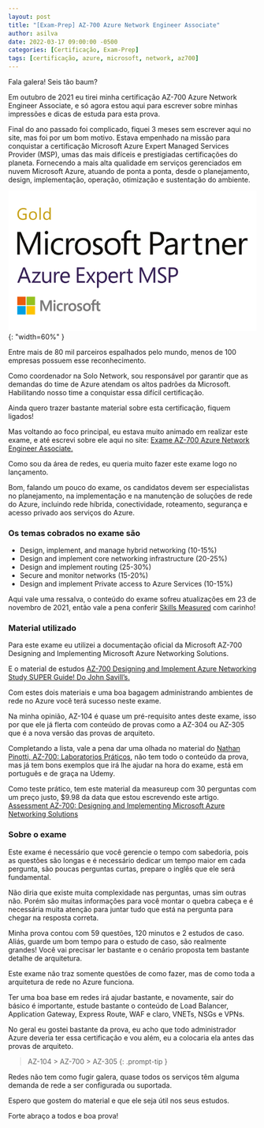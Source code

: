 ```yaml
---
layout: post
title: "[Exam-Prep] AZ-700 Azure Network Engineer Associate"
author: asilva
date: 2022-03-17 09:00:00 -0500
categories: [Certificação, Exam-Prep]
tags: [certificação, azure, microsoft, network, az700]
---
```


Fala galera! Seis tão baum?

Em outubro de 2021 eu tirei minha certificação AZ-700 Azure Network Engineer Associate, e só agora estou aqui para escrever sobre minhas impressões e dicas de estuda para esta prova.

Final do ano passado foi complicado, fiquei 3 meses sem escrever aqui no site, mas foi por um bom motivo. Estava empenhado na missão para conquistar a certificação Microsoft Azure Expert Managed Services Provider (MSP), umas das mais difíceis e prestigiadas certificações do planeta. Fornecendo a mais alta qualidade em serviços gerenciados em nuvem Microsoft Azure, atuando de ponta a ponta, desde o planejamento, design, implementação, operação, otimização e sustentação do ambiente.

![](/assets/img/20/emsp.png){: "width=60%" }

Entre mais de 80 mil parceiros espalhados pelo mundo, menos de 100 empresas possuem esse reconhecimento.

Como coordenador na Solo Network, sou responsável por garantir que as demandas do time de Azure atendam os altos padrões da Microsoft. Habilitando nosso time a conquistar essa difícil certificação.

Ainda quero trazer bastante material sobre esta certificação, fiquem ligados!

Mas voltando ao foco principal, eu estava muito animado em realizar este exame, e até escrevi sobre ele aqui no site: <a href="http://www.unicastlab.com.br/exame-az-700-azure-network-engineer-associate.html" target="_blank">Exame AZ-700 Azure Network Engineer Associate.</a>

Como sou da área de redes, eu queria muito fazer este exame logo no lançamento.

Bom, falando um pouco do exame, os candidatos devem ser especialistas no planejamento, na implementação e na manutenção de soluções de rede do Azure, incluindo rede híbrida, conectividade, roteamento, segurança e acesso privado aos serviços do Azure.

### **Os temas cobrados no exame são**

* Design, implement, and manage hybrid networking (10-15%)
* Design and implement core networking infrastructure (20-25%)
* Design and implement routing (25-30%)
* Secure and monitor networks (15-20%)
* Design and implement Private access to Azure Services (10-15%)

Aqui vale uma ressalva, o conteúdo do exame sofreu atualizações em 23 de novembro de 2021, então vale a pena conferir <a href="https://query.prod.cms.rt.microsoft.com/cms/api/am/binary/RE4PaHw" target="_blank">Skills Measured</a> com carinho!

### **Material utilizado**

Para este exame eu utilizei a documentação oficial da Microsoft AZ-700 Designing and Implementing Microsoft Azure Networking Solutions.

E o material de estudos <a href="https://www.youtube.com/watch?v=nVZYDhB_M64" target="_blank">AZ-700 Designing and Implement Azure Networking Study SUPER Guide! Do John Savill’s.</a>

Com estes dois materiais e uma boa bagagem administrando ambientes de rede no Azure você terá sucesso neste exame.

Na minha opinião, AZ-104 é quase um pré-requisito antes deste exame, isso por que ele já flerta com conteúdo de provas como a AZ-304 ou AZ-305 que é a nova versão das provas de arquiteto.

Completando a lista, vale a pena dar uma olhada no material do <a href="https://www.udemy.com/course/az-700-laboratorios-praticos/" target="_blank">Nathan Pinotti, AZ-700: Laboratorios Práticos</a>, não tem todo o conteúdo da prova, mas já tem bons exemplos que irá lhe ajudar na hora do exame, está em português e de graça na Udemy.

Como teste prático, tem este material da measureup com 30 perguntas com um preço justo, $9.98 da data que estou escrevendo este artigo. <a href="https://www.measureup.com/microsoft-assessment-az-700-designing-implementing-azure-networking-solutions.html" target="_blank">Assessment AZ-700: Designing and Implementing Microsoft Azure Networking Solutions</a>

### **Sobre o exame**

Este exame é necessário que você gerencie o tempo com sabedoria, pois as questões são longas e é necessário dedicar um tempo maior em cada pergunta, são poucas perguntas curtas, prepare o inglês que ele será fundamental.

Não diria que existe muita complexidade nas perguntas, umas sim outras não. Porém são muitas informações para você montar o quebra cabeça e é necessária muita atenção para juntar tudo que está na pergunta para chegar na resposta correta.

Minha prova contou com 59 questões, 120 minutos e 2 estudos de caso. Aliás, guarde um bom tempo para o estudo de caso, são realmente grandes! Você vai precisar ler bastante e o cenário proposta tem bastante detalhe de arquitetura.

Este exame não traz somente questões de como fazer, mas de como toda a arquitetura de rede no Azure funciona.

Ter uma boa base em redes irá ajudar bastante, e novamente, sair do básico é importante, estude bastante o conteúdo de Load Balancer, Application Gateway, Express Route, WAF e claro, VNETs, NSGs e VPNs.

No geral eu gostei bastante da prova, eu acho que todo administrador Azure deveria ter essa certificação e vou além, eu a colocaria ela antes das provas de arquiteto.

>AZ-104 > AZ-700 > AZ-305
{: .prompt-tip }

Redes não tem como fugir galera, quase todos os serviços têm alguma demanda de rede a ser configurada ou suportada.

Espero que gostem do material e que ele seja útil nos seus estudos.

Forte abraço a todos e boa prova!
